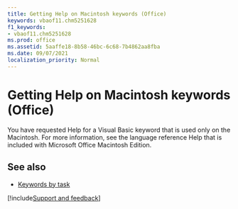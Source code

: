 ```yaml
---
title: Getting Help on Macintosh keywords (Office)
keywords: vbaof11.chm5251628
f1_keywords:
- vbaof11.chm5251628
ms.prod: office
ms.assetid: 5aaffe18-8b58-46bc-6c68-7b4862aa8fba
ms.date: 09/07/2021
localization_priority: Normal
---
```



# Getting Help on Macintosh keywords (Office)

You have requested Help for a Visual Basic keyword that is used only on the Macintosh. For more information, see the language reference Help that is included with Microsoft Office Macintosh Edition.

## See also

- [Keywords by task](../../language/reference/user-interface-help/keywords-by-task.md)

[!include[Support and feedback](~/includes/feedback-boilerplate.md)]

